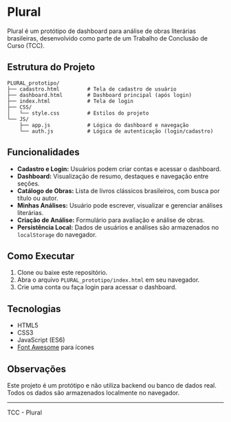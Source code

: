 # Plural

Plural é um protótipo de dashboard para análise de obras literárias brasileiras, desenvolvido como parte de um Trabalho de Conclusão de Curso (TCC).

## Estrutura do Projeto

```
PLURAL_prototipo/
├── cadastro.html         # Tela de cadastro de usuário
├── dashboard.html        # Dashboard principal (após login)
├── index.html            # Tela de login
├── CSS/
│   └── style.css         # Estilos do projeto
└── JS/
    ├── app.js            # Lógica do dashboard e navegação
    └── auth.js           # Lógica de autenticação (login/cadastro)
```

## Funcionalidades

- **Cadastro e Login:** Usuários podem criar contas e acessar o dashboard.
- **Dashboard:** Visualização de resumo, destaques e navegação entre seções.
- **Catálogo de Obras:** Lista de livros clássicos brasileiros, com busca por título ou autor.
- **Minhas Análises:** Usuário pode escrever, visualizar e gerenciar análises literárias.
- **Criação de Análise:** Formulário para avaliação e análise de obras.
- **Persistência Local:** Dados de usuários e análises são armazenados no `localStorage` do navegador.

## Como Executar

1. Clone ou baixe este repositório.
2. Abra o arquivo `PLURAL_prototipo/index.html` em seu navegador.
3. Crie uma conta ou faça login para acessar o dashboard.

## Tecnologias

- HTML5
- CSS3
- JavaScript (ES6)
- [Font Awesome](https://fontawesome.com/) para ícones

## Observações

Este projeto é um protótipo e não utiliza backend ou banco de dados real. Todos os dados são armazenados localmente no navegador.

---
TCC - Plural
